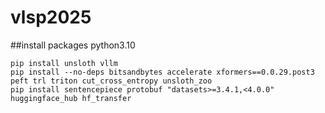 # vlsp2025

##install packages
python3.10

```
pip install unsloth vllm
pip install --no-deps bitsandbytes accelerate xformers==0.0.29.post3 peft trl triton cut_cross_entropy unsloth_zoo
pip install sentencepiece protobuf "datasets>=3.4.1,<4.0.0" huggingface_hub hf_transfer
```

